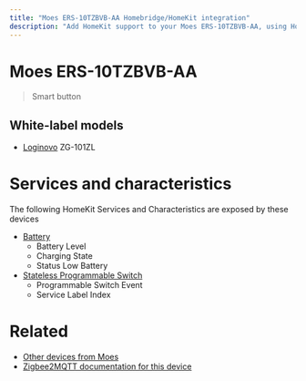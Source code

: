```yaml
---
title: "Moes ERS-10TZBVB-AA Homebridge/HomeKit integration"
description: "Add HomeKit support to your Moes ERS-10TZBVB-AA, using Homebridge, Zigbee2MQTT and homebridge-z2m."
---
```

<!---
This file has been GENERATED using src/docgen/docgen.ts
DO NOT EDIT THIS FILE MANUALLY!
-->
# Moes ERS-10TZBVB-AA
> Smart button


## White-label models
* [Loginovo](../index.md#loginovo) ZG-101ZL

# Services and characteristics
The following HomeKit Services and Characteristics are exposed by
these devices

* [Battery](../../battery.md)
  * Battery Level
  * Charging State
  * Status Low Battery
* [Stateless Programmable Switch](../../action.md)
  * Programmable Switch Event
  * Service Label Index


# Related
* [Other devices from Moes](../index.md#moes)
* [Zigbee2MQTT documentation for this device](https://www.zigbee2mqtt.io/devices/ERS-10TZBVB-AA.html)